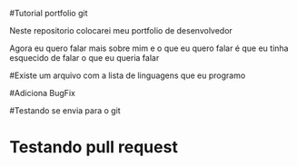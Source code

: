 #Tutorial portfolio git

Neste repositorio colocarei meu portfolio de desenvolvedor

Agora eu quero falar mais sobre mim e o que eu quero falar é que
eu tinha esquecido de falar o que eu queria falar

#Existe um arquivo com a lista de linguagens que eu programo

#Adiciona BugFix

#Testando se envia para o git
# Testando pull request